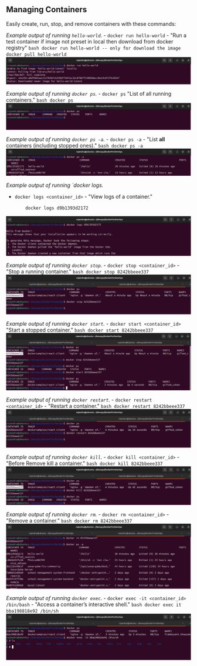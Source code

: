  
## Managing Containers
Easily create, run, stop, and remove containers with these commands:

*Example output of running `hello-world`.*
    - `docker run hello-world`  - "Run a test container if image not preset in local then download from docker registry"
        ```bash
            docker run hello-world
            -- only for download the image
            docker pull hello-world
        ```
    ![Docker Run Screenshot](../assets/manage/Screenshot1.png)  
    

*Example output of running `docker ps`.*
    - `docker ps`   "List of all running containers."
        ```bash
            docker ps
        ```
    ![Docker Run Screenshot2](../assets/manage/Screenshot2.png)  
    

*Example output of running `docker ps -a`.*
    - `docker ps -a` - "List **all** containers (including stopped ones)."
        ```bash
            docker ps -a
        ```
    ![Docker Run Screenshot3](../assets/manage/Screenshot3.png)  
    

*Example output of running `docker logs.*
  - `docker logs <container_id>` - "View logs of a container."
    ```bash
        docker logs d9b1393d2172
    ```
  ![Docker Run Screenshot4](../assets/manage/Screenshot4.png)  



*Example output of running `docker stop`.*
    - `docker stop <container_id>` - "Stop a running container."
        ```bash
            docker stop 8242bbeee337
        ```
    ![Docker Run Screenshot5](../assets/manage/Screenshot5.png)  


*Example output of running `docker start`.*
    - `docker start <container_id>` "Start a stopped container."
        ```bash
            docker start 8242bbeee337
        ```
    ![Docker Run Screenshot6](../assets/manage/Screenshot6.png)  
  

*Example output of running `docker restart`.*
    - `docker restart <container_id>`  - "Restart a container."
        ```bash
            docker restart 8242bbeee337
        ```
    ![Docker Run Screenshot7](../assets/manage/Screenshot7.png)  
    

*Example output of running `docker kill`.*
    - `docker kill <container_id>`  - "Before Remove kill a container."
    ```bash
        docker kill 8242bbeee337
    ```
    ![Docker Run Screenshot8](../assets/manage/Screenshot8.png)  
  
*Example output of running `docker rm`.*
    - `docker rm <container_id>`  - "Remove a container."
        ```bash
            docker rm 8242bbeee337
        ```
    ![Docker Run Screenshot9](../assets/manage/Screenshot9.png)  
    

*Example output of running `docker exec`.*
    - `docker exec -it <container_id> /bin/bash` - "Access a container’s interactive shell."
        ```bash
            docker exec it bba198818e92 /bin/sh
        ```
    ![Docker Run Screenshot10](../assets/manage/Screenshot10.png)  
    

